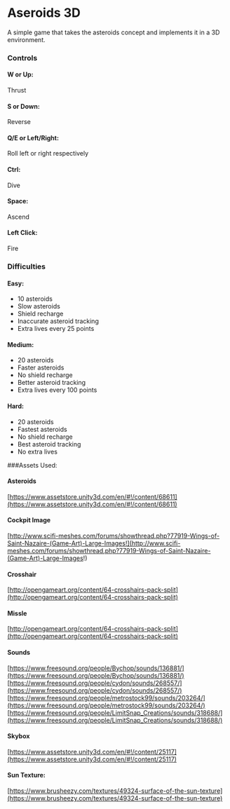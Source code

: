 # Aseroids 3D

A simple game that takes the asteroids concept and implements it in a 3D environment.

### Controls
#### W or Up:
Thrust
#### S or Down:
Reverse
#### Q/E or Left/Right:
Roll left or right respectively
#### Ctrl:
Dive
#### Space:
Ascend
#### Left Click:
Fire
### Difficulties
#### Easy:
* 10 asteroids
* Slow asteroids
* Shield recharge
* Inaccurate asteroid tracking
*	Extra lives every 25 points
#### Medium:
* 20 asteroids
* Faster asteroids
* No shield recharge
* Better asteroid tracking
*	Extra lives every 100 points
#### Hard:
* 20 asteroids
* Fastest asteroids
* No shield recharge
* Best asteroid tracking
*	No extra lives

###Assets Used:
#### Asteroids
[https://www.assetstore.unity3d.com/en/#!/content/68611](https://www.assetstore.unity3d.com/en/#!/content/68611)
#### Cockpit Image
[http://www.scifi-meshes.com/forums/showthread.php?77919-Wings-of-Saint-Nazaire-(Game-Art)-Large-Images!](http://www.scifi-meshes.com/forums/showthread.php?77919-Wings-of-Saint-Nazaire-(Game-Art)-Large-Images!)
#### Crosshair
[http://opengameart.org/content/64-crosshairs-pack-split](http://opengameart.org/content/64-crosshairs-pack-split)
#### Missle
[http://opengameart.org/content/64-crosshairs-pack-split](http://opengameart.org/content/64-crosshairs-pack-split)
#### Sounds
[https://www.freesound.org/people/Bychop/sounds/136881/](https://www.freesound.org/people/Bychop/sounds/136881/)<br>
[https://www.freesound.org/people/cydon/sounds/268557/](https://www.freesound.org/people/cydon/sounds/268557/)<br>
[https://www.freesound.org/people/metrostock99/sounds/203264/](https://www.freesound.org/people/metrostock99/sounds/203264/)<br>
[https://www.freesound.org/people/LimitSnap_Creations/sounds/318688/](https://www.freesound.org/people/LimitSnap_Creations/sounds/318688/)<br>
#### Skybox
[https://www.assetstore.unity3d.com/en/#!/content/25117](https://www.assetstore.unity3d.com/en/#!/content/25117)
#### Sun Texture:
[https://www.brusheezy.com/textures/49324-surface-of-the-sun-texture](https://www.brusheezy.com/textures/49324-surface-of-the-sun-texture)
